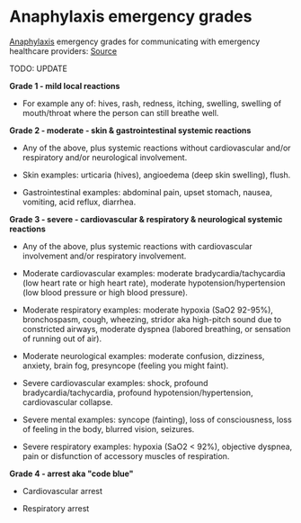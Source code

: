 <!--
source: gpt-3 + jph editing
tags: severities
-->

# Anaphylaxis emergency grades

[Anaphylaxis](../anaphylaxis/) emergency grades for communicating with emergency healthcare providers: [Source](https://www.worldallergyorganizationjournal.org/article/S1939-4551(24)00007-3/pdf)

TODO: UPDATE

**Grade 1 - mild local reactions**

* For example any of: hives, rash, redness, itching, swelling, swelling of mouth/throat where the person can still breathe well.

**Grade 2 - moderate - skin & gastrointestinal systemic reactions**

* Any of the above, plus systemic reactions without cardiovascular and/or respiratory and/or neurological involvement.

* Skin examples: urticaria (hives), angioedema (deep skin swelling), flush.

* Gastrointestinal examples: abdominal pain, upset stomach, nausea, vomiting, acid reflux, diarrhea.

**Grade 3 - severe - cardiovascular & respiratory & neurological systemic reactions**

* Any of the above, plus systemic reactions with cardiovascular involvement and/or respiratory involvement.

* Moderate cardiovascular examples: moderate bradycardia/tachycardia (low heart rate or high heart rate), moderate hypotension/hypertension (low blood pressure or high blood pressure).

* Moderate respiratory examples: moderate hypoxia (SaO2 92-95%), bronchospasm, cough, wheezing, stridor aka high-pitch sound due to constricted airways, moderate dyspnea (labored breathing, or sensation of running out of air).

* Moderate neurological examples: moderate confusion, dizziness, anxiety, brain fog, presyncope (feeling you might faint).

* Severe cardiovascular examples: shock, profound bradycardia/tachycardia, profound hypotension/hypertension, cardiovascular collapse.

* Severe mental examples: syncope (fainting), loss of consciousness, loss of feeling in the body, blurred vision, seizures.

* Severe respiratory examples: hypoxia (SaO2 < 92%), objective dyspnea, pain or disfunction of accessory muscles of respiration.

**Grade 4 - arrest aka "code blue"**

* Cardiovascular arrest

* Respiratory arrest
